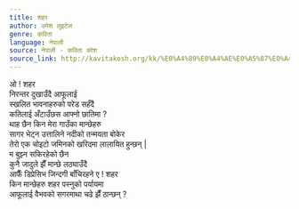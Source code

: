 ```yaml
---
title: शहर
author: उमेश लुइटेल
genre: कविता
language: नेपाली
source: नेपाली - कविता कोश
source_link: http://kavitakosh.org/kk/%E0%A4%89%E0%A4%AE%E0%A5%87%E0%A4%B6_%E0%A4%B2%E0%A5%81%E0%A4%87%E0%A4%9F%E0%A5%87%E0%A4%B2
---
```


ओ ! शहर  
निरन्तर दुखाउँदै आफूलाई  
स्खलित भावनाहरुको परेड सहँदै  
कतिलाई अँटाउँछस आफ्नो छातिमा ?  
थाह छैन किन मेरा गाउँका मान्छेहरु  
सागर भेट्न उत्तालिने नदीको तन्मयता बोकेर  
तेरो एक चोइटो जमिनको खरिदमा लालायित हुन्छन् |  
म बुझ्न सकिरहेको छैन  
कुनै जादुले झैँ मान्छे लठ्याउँदै  
आफैँ डिप्रेसिभ जिन्दगी बाँचिरहने ए ! शहर  
किन मान्छेहरु शहर पस्नुको पर्यायमा  
आफूलाई वैभवको सगरमाथा चढे झैँ ठान्छन् ?
